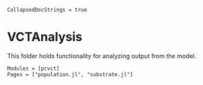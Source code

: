 ```@meta
CollapsedDocStrings = true
```

# VCTAnalysis

This folder holds functionality for analyzing output from the model.

```@autodocs
Modules = [pcvct]
Pages = ["population.jl", "substrate.jl"]
```